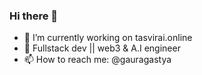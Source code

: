 ### Hi there 👋

- 🔭 I’m currently working on tasvirai.online
- 🌱 Fullstack dev || web3 & A.I engineer
- 📫 How to reach me: @gauragastya

